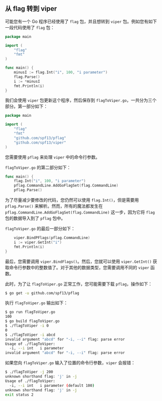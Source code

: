 ## 从 flag 转到 viper

可能您有一个 Go 程序已经使用了 `flag` 包，并且想转到 `viper` 包。例如您有如下一段代码使用了 `flag` 包：

```go
package main

import (
    "flag"
    "fmt"
)

func main() {
    minusI := flag.Int("i", 100, "i parameter")
    flag.Parse()
    i := *minusI
    fmt.Println(i)
}
```

我们会使用 `viper` 包更新这个程序，然后保存到 `flagToViper.go`，一共分为三个部分。第一部分如下：

```go
package main

import (
    "flag"
    "fmt"
    "github.com/spf13/pflag"
    "github.com/spf13/viper"
)
```

您需要使用 `pflag` 来处理 `viper` 中的命令行参数。

`flagToViper.go` 的第二部分如下：

```go
func main() {
    flag.Int("i", 100, "i parameter")
    pflag.CommandLine.AddGoFlagSet(flag.CommandLine)
    pflag.Parse()
```

为了尽量减少要修改的代码，您仍然可以使用 `flag.Int()`，但是需要用 `pflag.Parse()` 来解析。然而，所有的魔法都发生在 `pflag.CommandLine.AddGoFlagSet(flag.CommandLine)` 这一步，因为它将 `flag` 包的数据导入到了 `pflag` 包中。

`flagToViper.go` 的最后一部分如下：

```go
    viper.BindPFlags(pflag.CommandLine)
    i := viper.GetInt("i")
    fmt.Println(i)
}
```

最后，您需要调用 `viper.BindFlags()`。然后，您就可以使用 `viper.GetInt()` 获取命令行参数中的整数值了。对于其他的数据类型，您需要调用不同的 `viper` 函数。

此时，为了让 `flagToViper.go` 正常工作，您可能需要下载 `pflag`，操作如下：

```bash
$ go get -u github.com/spf13/pflag
```

执行 `flagToViper.go` 输出如下：

```bash
$ go run flagToViper.go
100
$ go build flagToViper.go
$ ./flagToViper -i 0
0
$ ./flagToViper -i abcd
invalid argument "abcd" for "-i, --i" flag: parse error
Usage of ./flagToViper:
  -i, --i int   i parameter
invalid argument "abcd" for "-i, --i" flag: parse error
```

如果您向 `flagToViper.go` 输入了位置的命令行参数，`viper` 会报错：

```bash
$ ./flagToViper -j 200
unknown shorthand flag: 'j' in -j
Usage of ./flagToViper:
  -i, --i int   i parameter (default 100)
unknown shorthand flag: 'j' in -j
exit status 2
```